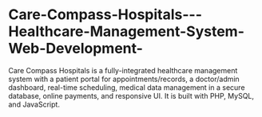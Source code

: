 # Care-Compass-Hospitals---Healthcare-Management-System-Web-Development-
Care Compass Hospitals is a fully-integrated healthcare management system with a patient portal for appointments/records, a doctor/admin dashboard, real-time scheduling, medical data management in a secure database, online payments, and responsive UI. It is built with PHP, MySQL, and JavaScript.
